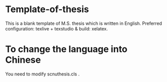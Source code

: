 # Template-of-thesis
This is a blank template of M.S. thesis which is written in English. Preferred configuration: texlive + texstudio & build: xelatex.

# To change the language into Chinese
You need to modify scnuthesis.cls .

